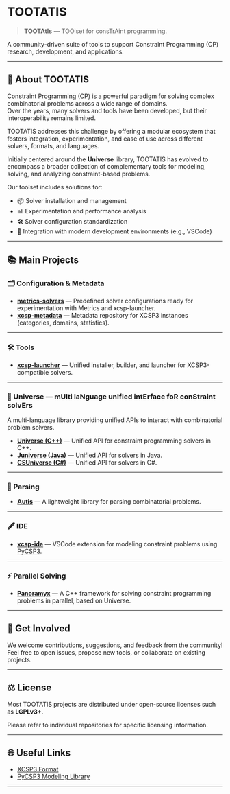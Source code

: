 # TOOTATIS

> **TOOTAtIs** — TOOlset for consTrAint programmIng.

A community-driven suite of tools to support Constraint Programming (CP) research, development, and applications.

---

## 🚀 About TOOTATIS

Constraint Programming (CP) is a powerful paradigm for solving complex combinatorial problems across a wide range of domains.  
Over the years, many solvers and tools have been developed, but their interoperability remains limited.

TOOTATIS addresses this challenge by offering a modular ecosystem that fosters integration, experimentation, and ease of use across different solvers, formats, and languages.

Initially centered around the **Universe** library, TOOTATIS has evolved to encompass a broader collection of complementary tools for modeling, solving, and analyzing constraint-based problems.


Our toolset includes solutions for:

- 📦 Solver installation and management
- 📊 Experimentation and performance analysis
- 🛠️ Solver configuration standardization
- 🔗 Integration with modern development environments (e.g., VSCode)

---

## 📚 Main Projects

### 🗂️ Configuration & Metadata

- [**metrics-solvers**](https://github.com/crillab/metrics-solvers) — Predefined solver configurations ready for experimentation with Metrics and xcsp-launcher.
- [**xcsp-metadata**](https://github.com/CPToolset/xcsp-metadata) — Metadata repository for XCSP3 instances (categories, domains, statistics).

---

### 🛠️ Tools

- [**xcsp-launcher**](https://github.com/CPToolset/xcsp-launcher) — Unified installer, builder, and launcher for XCSP3-compatible solvers.

---

### 🌌 Universe — mUlti laNguage unIfied intErface foR conStraint solvErs

A multi-language library providing unified APIs to interact with combinatorial problem solvers.

- [**Universe (C++)**](https://github.com/crillab/universe) — Unified API for constraint programming solvers in C++.
- [**Juniverse (Java)**](https://github.com/crillab/juniverse) — Unified API for solvers in Java.
- [**CSUniverse (C#)**](https://github.com/crillab/CSUniverse) — Unified API for solvers in C#.

---

### 🧩 Parsing

- [**Autis**](https://crillab.github.io/tootatis/autis/) — A lightweight library for parsing combinatorial problems.

---

### 🖋️ IDE

- [**xcsp-ide**](https://github.com/CPToolset/xcsp-ide) — VSCode extension for modeling constraint problems using [PyCSP3](https://pycsp.org).

---

### ⚡ Parallel Solving

- [**Panoramyx**](https://github.com/crillab/panoramyx) — A C++ framework for solving constraint programming problems in parallel, based on Universe.

---

## 🤝 Get Involved

We welcome contributions, suggestions, and feedback from the community!  
Feel free to open issues, propose new tools, or collaborate on existing projects.

---

## ⚖️ License

Most TOOTATIS projects are distributed under open-source licenses such as **LGPLv3+**.

Please refer to individual repositories for specific licensing information.

---

## 🌐 Useful Links

- [XCSP3 Format](http://xcsp.org/)
- [PyCSP3 Modeling Library](http://xcsp.org/pycsp3/)

---

